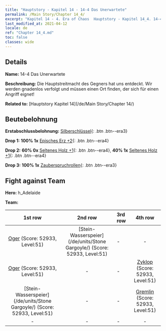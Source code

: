 ```yaml
---
title: "Hauptstory - Kapitel 14 - 14-4 Das Unerwartete"
permalink: /Main Story/Chapter 14_4/
excerpt: "Kapitel 14 - 4. Era of Chaos  Hauptstory - Kapitel 14_4. 14-4 Das Unerwartete"
last_modified_at: 2021-04-12
locale: de
ref: "Chapter 14_4.md"
toc: false
classes: wide
---
```


## Details

 **Name:** 14-4 Das Unerwartete

 **Beschreibung:** Die Hauptstreitmacht des Gegners hat uns entdeckt. Wir werden gnadenlos verfolgt und müssen einen Ort finden, der sich für einen Angriff eignet!

 **Related to:** [Hauptstory Kapitel 14](/de/Main Story/Chapter 14/)

## Beutebelohnung

 **Erstabschlussbelohnung:** [Silberschlüssel](/de/Items/con_693/){: .btn .btn--era3}

 **Drop 1:** **100% 1x** [Episches Erz +2](/de/Items/mat_47/){: .btn .btn--era4}

 **Drop 2:** **60% 0x** [Seltenes Holz +1](/de/Items/mat_41/){: .btn .btn--era4}, **40% 1x** [Seltenes Holz +1](/de/Items/mat_41/){: .btn .btn--era4}

 **Drop 3:** **100% 1x** [Zauberspruchrollen](/de/Items/con_694/){: .btn .btn--era3}


## Fight against Team
 **Hero:** h_Adelaide

 **Team:**


  | 1st row | 2nd row | 3rd row | 4th row |
  |:----:|:----:|:----|:----:|
  | [Oger](/de/units/Ogre/) (Score: 52933, Level:51)  | [Stein-Wasserspeier](/de/units/Stone Gargoyle/) (Score: 52933, Level:51)  | - | - |
  | [Oger](/de/units/Ogre/) (Score: 52933, Level:51)  | - | - | [Zyklop](/de/units/Cyclops/) (Score: 52933, Level:51)  |
  | [Stein-Wasserspeier](/de/units/Stone Gargoyle/) (Score: 52933, Level:51)  | - | - | [Gremlin](/de/units/Gremlin/) (Score: 52933, Level:51)  |
  | - | - | - | - |


